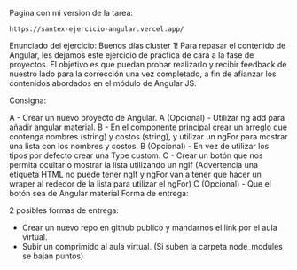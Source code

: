Pagina con mi version de la tarea:
```
https://santex-ejercicio-angular.vercel.app/
```

Enunciado del ejercicio:
Buenos días cluster 1!
Para repasar el contenido de Angular, les dejamos este ejercicio de práctica de cara a la fase de proyectos. El objetivo es que puedan probar realizarlo y recibir feedback de nuestro lado para la corrección una vez completado, a fin de afianzar los contenidos abordados en el módulo de Angular JS. 

Consigna:

A - Crear un nuevo proyecto de Angular. A (Opcional) - Utilizar ng add para añadir angular material.
B - En el componente principal crear un arreglo que contenga nombres (string) y costos (string), y utilizar un ngFor para mostrar una lista con los nombres y costos. B (Opcional) - En vez de utilizar los tipos por defecto crear una Type custom.
C - Crear un botón que nos permita ocultar o mostrar la lista utilizando un ngIf (Advertencia una etiqueta HTML no puede tener ngIf y ngFor van a tener que hacer un wraper al rededor de la lista para utilizar el ngFor)
 C (Opcional) - Que el botón sea de Angular material
Forma de entrega:

2 posibles formas de entrega:
- Crear un nuevo repo en github publico y mandarnos el link por el aula virtual.
- Subir un comprimido al aula virtual. (Si suben la carpeta node_modules se bajan puntos)